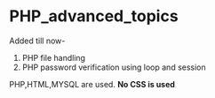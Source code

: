 # PHP_advanced_topics
Added till now-
1. PHP file handling
2. PHP password verification using loop and session


PHP,HTML,MYSQL are used.
**No CSS is used**
